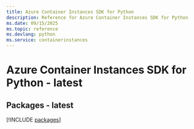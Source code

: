 ```yaml
---
title: Azure Container Instances SDK for Python
description: Reference for Azure Container Instances SDK for Python
ms.date: 09/15/2025
ms.topic: reference
ms.devlang: python
ms.service: containerinstances
---
```

# Azure Container Instances SDK for Python - latest
## Packages - latest
[!INCLUDE [packages](container-instances-index.md)]